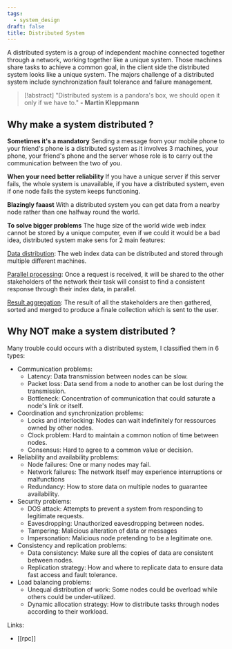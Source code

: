 ```yaml
---
tags:
  - system_design
draft: false
title: Distributed System
---
```

A distributed system is a group of independent machine connected together through a network, working together like a unique system. Those machines share tasks to achieve a common goal, in the client side the distributed system looks like a unique system.
The majors challenge of a distributed system include synchronization fault tolerance and failure management.
> [!abstract] 
> "Distributed system is a pandora's box, we should open it only if we have to."
> **- Martin Kleppmann**
## Why make a system distributed ?

**Sometimes it's a mandatory**
Sending a message from your mobile phone to your friend's phone is a distributed system as it involves 3 machines, your phone, your friend's phone and the server whose role is to carry out the communication between the two of you.

**When your need better reliability**
If you have a unique server if this server fails, the whole system is unavailable, if you have a distributed system, even if one node fails the system keeps functioning.

**Blazingly faaast**
With a distributed system you can get data from a nearby node rather than one halfway round the world.

**To solve bigger problems**
The huge size of the world wide web index cannot be stored by a unique computer, even if we could it would be a bad idea, distributed system make sens for 2 main features:

<u>Data distribution</u>: The web index data can be distributed and stored through multiple different machines.

<u>Parallel processing</u>: Once a request is received, it will be shared to the other stakeholders of the network their task will consist to find a consistent response through their index data, in parallel.

<u>Result aggregation</u>: The result of all the stakeholders are then gathered, sorted and merged to produce a finale collection which is sent to the user.

## Why NOT make a system distributed ?
Many trouble could occurs with a distributed system, I classified them in 6 types:

- Communication problems:
	- Latency: Data transmission between nodes can be slow.
	- Packet loss: Data send from a node to another can be lost during the transmission.
	- Bottleneck: Concentration of communication that could saturate a node's link or itself.
- Coordination and synchronization problems:
	- Locks and interlocking: Nodes can wait indefinitely for ressources owned by other nodes.
	- Clock problem: Hard to maintain a common notion of time between nodes.
	- Consensus: Hard to agree to a common value or decision.
- Reliability and availability problems:
	- Node failures: One or many nodes may fail.
	- Network failures: The network itself may experience interruptions or malfunctions 
	- Redundancy: How to store data on multiple nodes to guarantee availability.
- Security problems:
	- DOS attack: Attempts to prevent a system from responding to legitimate requests. 
	- Eavesdropping: Unauthorized eavesdropping between nodes.
	- Tampering: Malicious alteration of data or messages
	- Impersonation: Malicious node pretending to be a legitimate one.
- Consistency and replication problems:
	- Data consistency: Make sure all the copies of data are consistent between nodes.
	- Replication strategy: How and where to replicate data to ensure data fast access and fault tolerance.
- Load balancing problems:
	- Unequal distribution of work: Some nodes could be overload while others could be under-utilized.
	- Dynamic allocation strategy: How to distribute tasks through nodes according to their workload.

Links:
- [[rpc]]